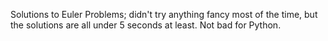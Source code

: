 Solutions to Euler Problems; didn't try anything fancy most of the time, but
the solutions are all under 5 seconds at least. Not bad for Python.